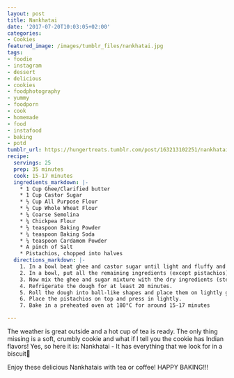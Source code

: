 ```yaml
---
layout: post
title: Nankhatai
date: '2017-07-20T10:03:05+02:00'
categories:
- Cookies
featured_image: /images/tumblr_files/nankhatai.jpg
tags:
- foodie
- instagram
- dessert
- delicious
- cookies
- foodphotography
- yummy
- foodporn
- cook
- homemade
- food
- instafood
- baking
- potd
tumblr_url: https://hungertreats.tumblr.com/post/163213102251/nankhatai
recipe:
  servings: 25
  prep: 35 minutes
  cook: 15-17 minutes
  ingredients_markdown: |-
    * 1 Cup Ghee/Clarified butter
    * 1 Cup Castor Sugar
    * ½ Cup All Purpose Flour
    * ½ Cup Whole Wheat Flour
    * ¼ Coarse Semolina
    * ¼ Chickpea Flour
    * ½ teaspoon Baking Powder
    * ¼ teaspoon Baking Soda
    * ¼ teaspoon Cardamom Powder
    * A pinch of Salt
    * Pistachios, chopped into halves
  directions_markdown: |-
    1. In a bowl beat ghee and castor sugar until light and fluffy and extremely  pale in color.
    2. In a bowl, put all the remaining ingredients (except pistachios) together and mix them well.
    3. Now mix the ghee and sugar mixture with the dry ingredients (step 2) together and form a dough.
    4. Refrigerate the dough for at least 20 minutes.
    5. Roll the dough into ball-like shapes and place them on lightly greased cookie sheet.
    6. Place the pistachios on top and press in lightly.
    7. Bake in a preheated oven at 180°C for around 15-17 minutes

---
```

The weather is great outside and a hot cup of tea is ready. The only thing missing is a soft, crumbly cookie and what if I tell you the cookie has Indian flavors! Yes, so here it is: Nankhatai - It has everything that we look for in a biscuit🍪

Enjoy these delicious Nankhatais with tea or coffee! HAPPY BAKING!!!
